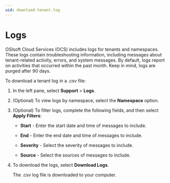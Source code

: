 ```yaml
---
uid: download-tenant-log
---
```


# Logs

OSIsoft Cloud Services (OCS) includes logs for tenants and namespaces. These logs contain troubleshooting information, including messages about tenant-related activity, errors, and system messages. By default, logs report on activities that occurred within the past month. Keep in mind, logs are purged after 90 days.

To download a tenant log in a .csv file:

1. In the left pane, select **Support** > **Logs**.
   
2. (Optional) To view logs by namespace, select the **Namespace** option.

3. (Optional) To filter logs, complete the following fields, and then select **Apply Filters**:

    * **Start** - Enter the start date and time of messages to include.
    
    * **End** - Enter the end date and time of messages to include.

    * **Severity** - Select the severity of messages to include.

    * **Source** - Select the sources of messages to include.

4. To download the logs, select **Download Logs**.

   The .csv log file is downloaded to your computer.
